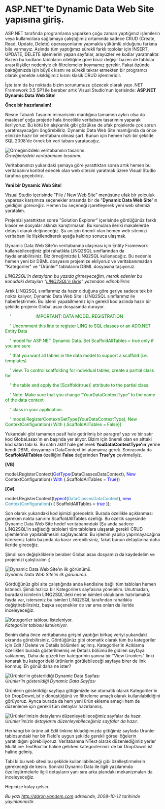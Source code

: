 # ASP.NET'te Dynamic Data Web Site yapısına giriş.
ASP.NET tarafında programlama yaparken çoğu zaman yaptığımız işlemlerin
veya kullanıcılara sağlamaya çalıştığımız ortamında sadece CRUD (Create,
Read, Update, Delete) operasyonlarını yapmakla yükümlü olduğunu farkına
bile varmayız. Aslında tüm yaptığımız sürekli farklı toplolar için
INSERT, UPDATE, DELETE işlemlerini yapan sayfalar, arayüzler ve kodlar
yaratmaktır. Bazen bu kodların tabloların niteliğine göre biraz değişir
bazen de tablolar arası ilişkiler nedeniyle ek filtrelemeler koymamız
gerekir. Fakat özünde baktığımızda işin büyük kısmı ve sürekli tekrar
etmekten bir programcı olarak genelde sıkıldığımız kısmı klasik CRUD
işlemleridir.

İşte tam da bu noktada bizim sorunumuzu çözecek olarak yapı .NET
Framework 3.5 SP1 ile beraber artık Visual Studio'nun içerisinde:
**ASP.NET Dynamic Data Web Site**!

**Önce bir hazırlanalım!**

Nesne Tabanlı Tasarım mimarisinin mantığına tamamen aykırı olsa da
maalesef çoğu projede hala öncelikle veritabanı tasarımını yaparak
ilerliyoruz. Bu kötü bir alışkanlık gibi gözükse de ufak projelerde çok
sorun yaratmayacağını öngörebiliriz. Dynamic Data Web Site mantığında da
önce elinizde hazır bir veritabanı olması şart. Bunun için hemen hızlı
bir şekilde SQL 2008'de örnek bir veri tabanı yaratacağız.

![Örneğimizdeki veritabanının
tasarımı.](media/ASP_NET_te_Dynamic_Data_Web_Site_yapisina_giris/11102008_1.png)\
*Örneğimizdeki veritabanının tasarımı.*

Veritabanımızı yukarıdaki şemaya göre yarattıktan sonra artık hemen bu
veritabanını kontrol edecek olan web sitesini yaratmak üzere Visual
Studio tarafına geçebiliriz.

**Yeni bir Dynamic Web Site!**

Visual Studio içerisinde "File / New Web Site" menüsüne ufak bir
yolculuk yaparsak karşımıza seçenekler arasında bir de "**Dynamic Data
Web Site**"ın geldiğini göreceğiz. Hemen bu seçeneği işaretleyerek yeni
web sitemizi yaratalım.

Projenizi yarattıktan sonra "Solution Explorer" içerisinde gördüğünüz
farklı klasör ve dosyalar aklınızı karıştırmasın. Bu konulara ileriki
makalelerde detaylı olarak değineceğiz. Şu an için önemli olan hemen web
sitemizi veritabanı ile ilişkilendirerek ayağa kaldırıp sonuca ulaşmak.

Dynamic Data Web Site'ın veritabanına ulaşması için Entity Framework
kullanabileceğiniz gibi rahatlıkla LINQ2SQL sınıflarından da
faydalanabilirsiniz. Biz örneğimizde LINQ2SQL kullanacağız. Bu nedenle
hemen yeni bir DBML dosyasını projemize ekliyoruz ve veritabanımızdan
"Kategoriler" ve "Ürünler" tablolarını DBML dosyasına taşıyoruz.

*LINQ2SQL'in detayların bu yazıda girmeyeceğim, merak edenler bu
konudaki detayları "*[*LINQ2SQL'e
Giriş*](http://daron.yondem.com/tr/post/83ec9383-266e-4556-bce6-9cfa3f497c7e)*"
yazımdan edinebilirler.*

Artık LINQ2SQL sınıflarımız da hazır olduğuna göre geriye sadece tek bir
nokta kalıyor; Dynamic Data Web Site'ı LINQ2SQL sınıflarımız ile
haberleştirmek. Bu işlemi yapabilmemiz için gerekli kod aslında hazır
bir şekilde projenin Global.asax dosyasında duruyor.

    <span style="color: green;">'                    IMPORTANT: DATA
MODEL REGISTRATION </span>

    <span style="color: green;">' Uncomment this line to register LINQ
to SQL classes or an ADO.NET Entity Data</span>

    <span style="color: green;">' model for ASP.NET Dynamic Data. Set
ScaffoldAllTables = true only if you are sure </span>

    <span style="color: green;">' that you want all tables in the data
model to support a scaffold (i.e. templates) </span>

    <span style="color: green;">' view. To control scaffolding for
individual tables, create a partial class for </span>

    <span style="color: green;">' the table and apply the
[Scaffold(true)] attribute to the partial class.</span>

    <span style="color: green;">' Note: Make sure that you change
"YourDataContextType" to the name of the data context</span>

    <span style="color: green;">' class in your application.</span>

    <span style="color: green;">'
model.RegisterContext(GetType(YourDataContextType), New
ContextConfiguration() With {.ScaffoldAllTables = False})</span>

Yukarıdaki gibi tamamen pasif hale getirilmiş bir paragraf yazı ve bir
satır kod Global.asax'ın en başında yer alıyor. Bizim için önemli olan
en alttaki kod satırı tabi ki. Bu satırı aktif hale getirerek
**YouDataContextType'ın** yerine kendi DBML dosyamızın DataContext'ini
atamamız gerek. Sonrasında da **ScaffoldAllTables** özelliğini **False**
değerinden **True'ye** çevirmeliyiz.

**[VB]**

model.RegisterContext(<span
style="color: blue;">GetType</span>(DataClassesDataContext), <span
style="color: blue;">New</span> ContextConfiguration() <span
style="color: blue;">With</span> {.ScaffoldAllTables = <span
style="color: blue;">True</span>})

**[C\#]**

model.RegisterContext(<span style="color: blue;">typeof</span>(<span
style="color: #2b91af;">DataClassesDataContext</span>), <span
style="color: blue;">new</span> <span
style="color: #2b91af;">ContextConfiguration</span>() {
ScaffoldAllTables = <span style="color: blue;">true</span> });

Son olarak yukarıdaki kod işimizi görecektir. Burada özellikle
açıklanması gereken nokta sanırım ScaffoldAllTables özelliği. Bu özellik
sayesinde Dynamic Data Web Site hedef veritabanındaki (Şu anda sadece
LINQ2SQL'in sağladığı tablolar) tüm tablolara ulaşarak gerekli CRUD
işlemlerinin yapılabilmesini sağlayacaktır. Bu işlemin yapılıp
yapılmayacağına isterseniz tablo bazında da karar verebilirsiniz, fakat
bunun detaylarına daha ileride gireceğiz.

Şimdi son değişikliklerle beraber Global.asax dosyamızı da kaydedelim ve
projemizi çalıştıralım :)

![Dynamic Data Web Site'ın ilk
görünümü.](media/ASP_NET_te_Dynamic_Data_Web_Site_yapisina_giris/11102008_2.png)\
*Dynamic Data Web Site'ın ilk görünümü.*

Gördüğünüz gibi site çalıştığında anda kendisine bağlı tüm tabloları
hemen listeledi. Şimdi hızlıca bir Kategorilers sayfasına yönelelim.
Unutmadan, buradaki isimlerin LINQ2SQL'deki nesne isimleri olduklarını
hatırlamakta fayda var, isterseniz bu isimleri LINQ2SQL tarafından
rahatlıkla değiştirebilirsiniz, başka seçenekler de var ama onları da
ileride inceleyeceğiz.

![Kategoriler tablosu
listeleniyor.](media/ASP_NET_te_Dynamic_Data_Web_Site_yapisina_giris/11102008_3.png)\
*Kategoriler tablosu listeleniyor.*

Benim daha önce veritabanına girişini yaptığın birkaç veriyi yukarıdaki
ekranda görebilirsiniz. Gördüğünüz gibi otomatik olarak tüm bu
kategoriler için Edit / Delete ve Details bölümleri açılmış.
Kategoriler'in Aciklama özellikleri burada gösterilmemiş ve Details
bölümü ile gidilen sayfaya saklanmış. Daha da güzeli her kategorinin
yanına bir "View Urunlers" linki konarak bu kategorideki ürünlerin
görülebileceği sayfaya birer de link konmuş. Eh gönül daha ne ister?

![Ürünler'in gösterildiği Dynamic Data
Sayfası](media/ASP_NET_te_Dynamic_Data_Web_Site_yapisina_giris/11102008_4.png)\
*Ürünler'in gösterildiği Dynamic Data Sayfası*

Ürünlerin gösterildiği sayfaya gittiğimizde ise otomatik olarak
Kategoriler'in bir DropDownList'e dönüştüğünü ve filtreleme amaçlı
olarak kullanılabildiğini görüyoruz. Ayrıca burada da hem yeni ürün
ekleme amaçlı hem de düzenleme için gerekli tüm detaylar hazırlanmış.

![Ürünler'imizin detaylarını düzenleyebileceğimiz sayfalar da
hazır.](media/ASP_NET_te_Dynamic_Data_Web_Site_yapisina_giris/11102008_5.png)\
*Ürünler'imizin detaylarını düzenleyebileceğimiz sayfalar da hazır.*

Herhangi bir ürüne ait Edit linkine tıkladığımızda gittiğimiz sayfada
Urunler tablosundaki her bir Field'e uygun şekilde gerekli görsel
öğelerin yaratıldığını görebiliyoruz. Veritabanına NText olarak
düzenlediğimiz yerler MultiLine TextBox'lar haline gelirken
kategorilerimiz de bir DropDownList haline gelmiş.

Tabi ki bu web sitesi bu şekilde kullanılabileceği gibi
özelleştirmelerin gerekeceği de kesin. Sonraki Dynamic Data ile ilgili
yazılarımda özelleştirmelerle ilgili detayların yanı sıra arka plandaki
mekanizmaları da inceleyeceğiz.

Hepinize kolay gelsin.



*Bu yazi http://daron.yondem.com adresinde, 2008-10-12 tarihinde yayinlanmistir.*
